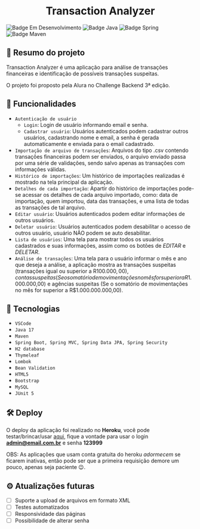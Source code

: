 <h1 align="center"> Transaction Analyzer </h1>

![Badge Em Desenvolvimento](https://img.shields.io/static/v1?label=Status&message=Em+Desenvolvimento&color=yellow&style=for-the-badge)
![Badge Java](https://img.shields.io/static/v1?label=Java&message=17&color=orange&style=for-the-badge&logo=java)
![Badge Spring](https://img.shields.io/static/v1?label=Spring&message=v2.6.6&color=brightgreen&style=for-the-badge&logo=spring)
![Badge Maven](https://img.shields.io/static/v1?label=Maven&message=v3.8.4&color=critical&style=for-the-badge&logo=apache+maven)

## :book: Resumo do projeto
Transaction Analyzer é uma aplicação para análise de transações financeiras e identificação de possíveis transações suspeitas. 

O projeto foi proposto pela Alura no Challenge Backend 3ª edição.

## :hammer: Funcionalidades
- `Autenticação de usuário`
  - `Login`: Login de usuário informando email e senha.
  - `Cadastrar usuário`: Usuários autenticados podem cadastrar outros usuários, cadastrando nome e email, a senha é gerada automaticamente e enviada para o email cadastrado.
- `Importação de arquivo de transações`: Arquivos do tipo .csv contendo transações financeiras podem ser enviados, o arquivo enviado passa por uma série de validações, sendo salvo apenas as transações com informações válidas.
- `Histórico de importações`: Um histórico de importações realizadas é mostrado na tela principal da aplicação.
- `Detalhes de cada importação`: Apartir do histórico de importações pode-se acessar os detalhes de cada arquivo importado, como: data de importação, quem importou, data das transações, e uma lista de todas as transações de tal arquivo.
- `Editar usuário`: Usuários autenticados podem editar informações de outros usuários.
- `Deletar usuário`: Usuários autenticados podem desabilitar o acesso de outros usuário, usuário NÃO podem se auto desabilitar.
- `Lista de usuários`: Uma tela para mostrar todos os usuários cadastrados e suas informações, assim como os botões de *EDITAR* e *DELETAR*.
- `Análise de transações`: Uma tela para o usuário informar o mês e ano que deseja a análise, a aplicação mostra as transações suspeitas (transações igual ou superior a R$100.000,00), contas suspeitas (Se o somatório de movimentações no mês for superior a R$1.000.000,00) e agências suspeitas (Se o somatório de movimentações no mês for superior a R$1.000.000.000,00).

## :toolbox: Tecnologias
- `VSCode`
- `Java 17`
- `Maven`
- `Spring Boot, Spring MVC, Spring Data JPA, Spring Security`
- `H2 database`
- `Thymeleaf`
- `Lombok`
- `Bean Validation`
- `HTML5`
- `Bootstrap`
- `MySQL`
- `JUnit 5`

## :hammer_and_wrench: Deploy
O deploy da aplicação foi realizado no **Heroku**, você pode testar/brincar/usar [aqui](https://transactions-analyzer-app.herokuapp.com), fique a vontade para usar o login **admin@email.com.br** e senha **123999**

OBS: As aplicações que usam conta gratuita do heroku *adormecem* se ficarem inativas, então pode ser que a primeira requisição demore um pouco, apenas seja paciente :wink:.

## :gear: Atualizações futuras
- [ ] Suporte a upload de arquivos em formato XML
- [ ] Testes automatizados
- [ ] Responsividade das páginas
- [ ] Possibilidade de alterar senha
